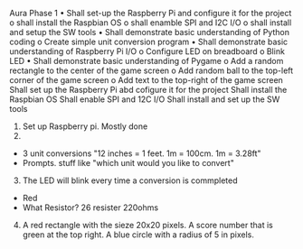 Aura
Phase 1 
• Shall set-up the Raspberry Pi and configure it for the project
o shall install the Raspbian OS
o shall enamble SPI and I2C I/O
o shall install and setup the SW tools
• Shall demonstrate basic understanding of Python coding 
o Create simple unit conversion program 
• Shall demonstrate basic understanding of Raspberry Pi I/O 
o Configure LED on breadboard o Blink LED 
• Shall demonstrate basic understanding of Pygame 
o Add a random rectangle to the center of the game screen 
o Add random ball to the top-left corner of the game screen 
o Add text to the top-right of the game screen
Shall set up the Raspberry Pi abd cofigure it for the project
Shall install the Raspbian OS 
Shall enable SPI and 12C I/O 
Shall install and set up the SW tools

1. Set up Raspberry pi. Mostly done
2. 
  - 3 unit conversions "12 inches = 1 feet. 1m = 100cm. 1m = 3.28ft"
  - Prompts. stuff like "which unit would you like to convert"

3. The LED will blink every time a conversion is commpleted
  - Red
  - What Resistor? 26 resister 220ohms

4. A red rectangle with the sieze 20x20 pixels. A score number that is green at the top right. A blue circle with a radius of 5 in pixels.
